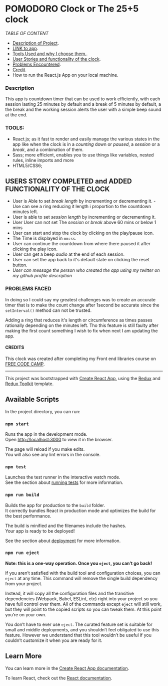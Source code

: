    # POMODORO Clock or The 25+5 clock

*TABLE OF CONTENT*
- [Description of Project](#description).
- [LINK to app](https://yagi91.github.io/pomodoro-clock/).
- [Tools Used and why I choose them.](#tools).
- [User Stories and functionality of the clock](#users-story-completed-and-added-functionality-of-the-clock).
- [Problems Encountered](#problems-faced).
- [Credit](#credits).
- How to run the React.js App on your local machine.

### Description
This app is countdown timer that can be used to work efficiently, with each session lasting 25 minutes by default and a break of 5 minutes by default, a the break and the working session alerts the user with a simple beep sound at the end.

### TOOLS:
- React.js; as it fast to render and easily manage the various states in the app like when the clock is in a *counting* down or *paused*, a *session* or a *break*, and a combination of them.
- Sass; more efficient, enables you to use things like variables,
    nested rules, inline imports and more
- HTML5/CSS6;

## USERS STORY COMPLETED and ADDED FUNCTIONALITY OF THE CLOCK
- User is Able to set *break length* by incrementing or decrementing it.
-Use can see a ring reducing it length i proportion to the countdown minutes left.
- User is able to set *session length* by incrementing or decrementing it.
- User User can not set The *session* or *break* above 60 mins or below 1 mins
- User can start and stop the clock by clicking on the play/pause icon.
- The Time is displayed in `mm:ss`.
- User can continue the countdown from where there paused it after clicking the play icon.
- User can get a beep *audio* at the end of each session.
- User can set the app back to it's default state on clicking the reset button.
- *User can message the person who created the app using my twitter on my github profile description*

### PROBLEMS FACED
In doing so I could say my greatest challenges was to create an accurate timer that is to make the count change after 1second be accurate since the `setInterval()` method can not be trusted.
    
Adding a ring that reduces it's length or circumference as times passes rationally depending on the minutes left. Tho this feature is still faulty after making the first count something I wish to fix when next I am updating the app.

#### CREDITS
This clock was created after completing my Front end libraries course on [FREE CODE CAMP](https://www.freecodecamp.org/).

---

This project was bootstrapped with [Create React App](https://github.com/facebook/create-react-app), using the [Redux](https://redux.js.org/) and [Redux Toolkit](https://redux-toolkit.js.org/) template.

## Available Scripts

In the project directory, you can run:

### `npm start`

Runs the app in the development mode.<br />
Open [http://localhost:3000](http://localhost:3000) to view it in the browser.

The page will reload if you make edits.<br />
You will also see any lint errors in the console.

### `npm test`

Launches the test runner in the interactive watch mode.<br />
See the section about [running tests](https://facebook.github.io/create-react-app/docs/running-tests) for more information.

### `npm run build`

Builds the app for production to the `build` folder.<br />
It correctly bundles React in production mode and optimizes the build for the best performance.

The build is minified and the filenames include the hashes.<br />
Your app is ready to be deployed!

See the section about [deployment](https://facebook.github.io/create-react-app/docs/deployment) for more information.

### `npm run eject`

**Note: this is a one-way operation. Once you `eject`, you can’t go back!**

If you aren’t satisfied with the build tool and configuration choices, you can `eject` at any time. This command will remove the single build dependency from your project.

Instead, it will copy all the configuration files and the transitive dependencies (Webpack, Babel, ESLint, etc) right into your project so you have full control over them. All of the commands except `eject` will still work, but they will point to the copied scripts so you can tweak them. At this point you’re on your own.

You don’t have to ever use `eject`. The curated feature set is suitable for small and middle deployments, and you shouldn’t feel obligated to use this feature. However we understand that this tool wouldn’t be useful if you couldn’t customize it when you are ready for it.

## Learn More

You can learn more in the [Create React App documentation](https://facebook.github.io/create-react-app/docs/getting-started).

To learn React, check out the [React documentation](https://reactjs.org/).
